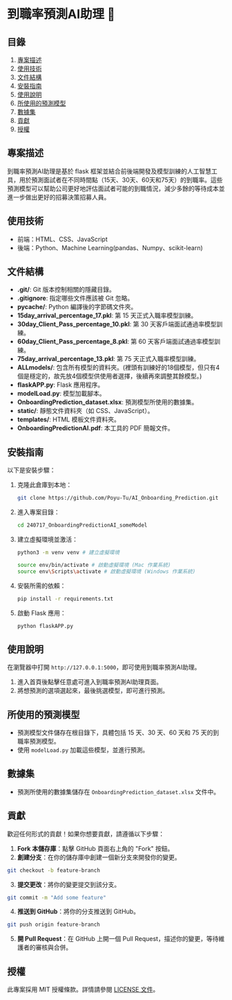# 到職率預測AI助理 🤖

## 目錄
1. [專案描述](#專案描述)
2. [使用技術](#使用技術)
3. [文件結構](#文件結構)
4. [安裝指南](#安裝指南)
5. [使用說明](#使用說明)
6. [所使用的預測模型](#所使用的預測模型)
7. [數據集](#數據集)
8. [貢獻](#貢獻)
9. [授權](#授權)

## 專案描述
到職率預測AI助理是基於 flask 框架並結合前後端開發及模型訓練的人工智慧工具，用於預測面試者在不同時間點（15天、30天、60天和75天）的到職率。這些預測模型可以幫助公司更好地評估面試者可能的到職情況，減少多餘的等待成本並進一步做出更好的招募決策招募人員。

## 使用技術

- 前端：HTML、CSS、JavaScript
- 後端：Python、Machine Learning(pandas、Numpy、scikit-learn)

## 文件結構
- **.git/**: Git 版本控制相關的隱藏目錄。
- **.gitignore**: 指定哪些文件應該被 Git 忽略。
- **__pycache__/**: Python 編譯後的字節碼文件夾。
- **15day_arrival_percentage_17.pkl**: 第 15 天正式入職率模型訓練。
- **30day_Client_Pass_percentage_10.pkl**: 第 30 天客戶端面試通過率模型訓練。
- **60day_Client_Pass_percentage_8.pkl**: 第 60 天客戶端面試通過率模型訓練。
- **75day_arrival_percentage_13.pkl**: 第 75 天正式入職率模型訓練。
- **ALLmodels/**: 包含所有模型的資料夾。(裡頭有訓練好的18個模型，但只有4個是穩定的，故先放4個模型供使用者選擇，後續再來調整其餘模型。)
- **flaskAPP.py**: Flask 應用程序。
- **modelLoad.py**: 模型加載腳本。
- **OnboardingPrediction_dataset.xlsx**: 預測模型所使用的數據集。
- **static/**: 靜態文件資料夾（如 CSS、JavaScript）。
- **templates/**: HTML 模板文件資料夾。
- **OnboardingPredictionAI.pdf**: 本工具的 PDF 簡報文件。

## 安裝指南

以下是安裝步驟：

1. 克隆此倉庫到本地：
   ```bash
   git clone https://github.com/Poyu-Tu/AI_Onboarding_Prediction.git
   ```

2. 進入專案目錄：
   ```bash
   cd 240717_OnboardingPredictionAI_someModel
   ```

3. 建立虛擬環境並激活：
   ```bash
   python3 -m venv venv # 建立虛擬環境
   
   source env/bin/activate # 啟動虛擬環境 (Mac 作業系統)
   source env\Scripts\activate # 啟動虛擬環境 (Windows 作業系統)
   ```

4. 安裝所需的依賴：
   ```bash
   pip install -r requirements.txt
   ```

5. 啟動 Flask 應用：
   ```bash
   python flaskAPP.py
   ```

## 使用說明

在瀏覽器中打開 `http://127.0.0.1:5000`，即可使用到職率預測AI助理。

1. 進入首頁後點擊任意處可進入到職率預測AI助理頁面。
2. 將想預測的選項選起來，最後挑選模型，即可進行預測。

## 所使用的預測模型

- 預測模型文件儲存在根目錄下，具體包括 15 天、30 天、60 天和 75 天的到職率預測模型。
- 使用 `modelLoad.py` 加載這些模型，並進行預測。

## 數據集

- 預測所使用的數據集儲存在 `OnboardingPrediction_dataset.xlsx` 文件中。

## 貢獻

歡迎任何形式的貢獻！如果你想要貢獻，請遵循以下步驟：

1. **Fork 本儲存庫**：點擊 GitHub 頁面右上角的 "Fork" 按鈕。
2. **創建分支**：在你的儲存庫中創建一個新分支來開發你的變更。
```bash
git checkout -b feature-branch
```
3. **提交更改**：將你的變更提交到該分支。
```bash
git commit -m "Add some feature"
```
4. **推送到 GitHub**：將你的分支推送到 GitHub。
```bash
git push origin feature-branch
```
5. **開 Pull Request**：在 GitHub 上開一個 Pull Request，描述你的變更，等待維護者的審核與合併。

## 授權

此專案採用 MIT 授權條款。詳情請參閱 [LICENSE 文件](LICENSE)。